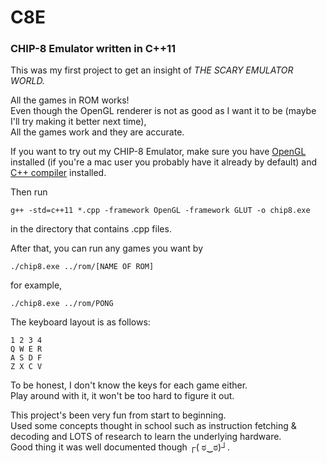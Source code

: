 # C8E
### CHIP-8 Emulator written in C++11


This was my first project to get an insight of *THE SCARY EMULATOR WORLD.*  


All the games in ROM works!  
Even though the OpenGL renderer is not as good as I want it to be (maybe I'll try making it better next time),  
All the games work and they are accurate.  


If you want to try out my CHIP-8 Emulator, make sure you have [OpenGL](https://opengl.en.softonic.com/) installed (if you're a mac user you probably have it already by default) and [C++ compiler](https://gcc.gnu.org/) installed.  



Then run   
```
g++ -std=c++11 *.cpp -framework OpenGL -framework GLUT -o chip8.exe
```
in the directory that contains .cpp files.  



After that, you can run any games you want by  
```
./chip8.exe ../rom/[NAME OF ROM]
```



for example,  
```
./chip8.exe ../rom/PONG
```



The keyboard layout is as follows:  
```
1 2 3 4
Q W E R
A S D F
Z X C V
```
To be honest, I don't know the keys for each game either.  
Play around with it, it won't be too hard to figure it out.  



This project's been very fun from start to beginning.  
Used some concepts thought in school such as instruction fetching & decoding and LOTS of research to learn the underlying hardware.  
Good thing it was well documented though ┌( ಠ‿ಠ)┘.  